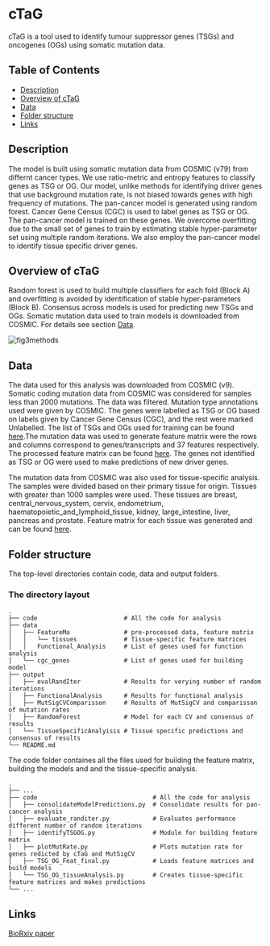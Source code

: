 cTaG
============================
cTaG is a tool used to identify tumour suppressor genes (TSGs) and oncogenes (OGs) using somatic mutation data.

## Table of Contents

- [Description](#description)
- [Overview of cTaG](#overview-of-ctag)
- [Data](#data)
- [Folder structure](#folder-structure)
- [Links](#links)

## Description

The model is built using somatic mutation data from COSMIC (v79) from differnt cancer types. We use ratio-metric and entropy features to classify genes as TSG or OG. Our model, unlike methods for identifying driver genes that use background mutation rate, is not biased towards genes with high frequency of mutations. The pan-cancer model is generated using random forest. Cancer Gene Census (CGC) is used to label genes as TSG or OG. The pan-cancer model is trained on these genes. We overcome overfitting due to the small set of genes to train by estimating stable hyper-parameter set using multiple random iterations. We also employ the pan-cancer model to identify tissue specific driver genes.

## Overview of cTaG
Random forest is used to build multiple classifiers for each fold (Block A) and overfitting is avoided by identification of stable hyper-parameters (Block B). Consensus across models is used for predicting new TSGs and OGs. Somatic mutation data used to train models is downloaded from COSMIC. For details see section [Data](#data). 

![fig3methods](https://user-images.githubusercontent.com/17045221/97172918-bf3e9080-17b5-11eb-8706-13f96a4c4fa2.jpg)

## Data
The data used for this analysis was downloaded from COSMIC (v9). Somatic coding mutation data from COSMIC was considered for samples less than 2000 mutations. The data was filtered. Mutation type annotations used were given by COSMIC. The genes were labelled as TSG or OG based on labels given by Cancer Gene Census (CGC), and the rest were marked Unlabelled. The list of TSGs and OGs used for training can be found [here](https://github.com/RamanLab/IdentifyTSGOG/tree/master/data/cgc_genes).The mutation data was used to generate feature matrix were the rows and columns correspond to genes/transcripts and 37 features respectively. The processed feature matrix can be found [here](https://github.com/RamanLab/IdentifyTSGOG/blob/master/data/FeatureMat/FeatureMat.tsv). The genes not identified as TSG or OG were used to make predictions of new driver genes.

The mutation data from COSMIC was also used for tissue-specific analysis. The samples were divided based on their primary tissue for origin. Tissues with greater than 1000 samples were used. These tissues are breast, central_nervous_system, cervix, endometrium, haematopoietic_and_lymphoid_tissue, kidney, large_intestine, liver, pancreas and prostate. Feature matrix for each tissue was generated and can be found [here](https://github.com/RamanLab/IdentifyTSGOG/tree/master/data/FeatureMat/tissues).

## Folder structure
The top-level directories contain code, data and output folders. 

### The directory layout

    .
    ├── code                        # All the code for analysis
    ├── data
    │   ├── FeatureMa               # pre-processed data, feature matrix
    │   │   └── tissues             # Tissue-specific feature matrices
    │   │   Functional_Analysis     # List of genes used for function analysis
    │   └── cgc_genes               # List of genes used for building model
    ├── output
    │   ├── evalRandIter            # Results for verying number of random iterations
    │   ├── FunctionalAnalysis      # Results for functional analysis
    │   ├── MutSigCVComparisson     # Results of MutSigCV and comparisson of mutation rates 
    │   ├── RandomForest            # Model for each CV and consensus of results
    │   └── TissueSpecificAnalyisis # Tissue specific predictions and consensus of results
    └── README.md

The code folder containes all the files used for building the feature matrix, building the models and and the tissue-specific analysis.

    .
    ├── ...
    ├── code                                # All the code for analysis
    │   ├── consolidateModelPredictions.py  # Consolidate results for pan-cancer analysis
    │   ├── evaluate_randiter.py            # Evaluates performance different number of random iterations
    │   ├── identifyTSGOG.py                # Module for building feature matrix
    │   ├── plotMutRate.py                  # Plots mutation rate for genes redicted by cTaG and MutSigCV
    │   ├── TSG_OG_Feat_final.py            # Loads feature matrices and build models
    │   └── TSG_OG_tissueAnalysis.py        # Creates tissue-specific feature matrices and makes predictions
    └── ...

## Links
[BioRxiv paper](https://www.biorxiv.org/content/10.1101/2020.01.17.910075v1)
